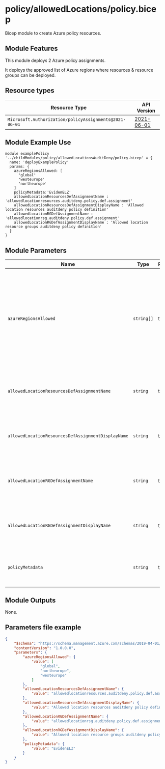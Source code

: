 # policy/allowedLocations/policy.bicep
Bicep module to create Azure policy resources.

## Module Features
This module deploys 2 Azure policy assignments.

It deploys the approved list of Azure regions where resources & resource groups can be deployed.

## Resource types

| Resource Type | API Version |
| --- | --- |
| `Microsoft.Authorization/policyAssignments@2021-06-01` | [2021-06-01](https://docs.microsoft.com/en-us/azure/templates/microsoft.authorization/2021-06-01/policyassignments) |


## Module Example Use
```bicep
module examplePolicy '../childModules/policy/allowedLocationsAuditDeny/policy.bicep' = {
  name: 'deployExamplePolicy'
  params: {
    azureRegionsAllowed: [
      'global'
      'westeurope'
      'northeurope'
    ]
    policyMetadata:'EvidenELZ'
    allowedLocationResourcesDefAssignmentName : 'allowedlocationresources.auditdeny.policy.def.assignment'
    allowedLocationResourcesDefAssignmentDisplayName : 'Allowed location resources auditdeny policy definition'
    allowedLocationRGDefAssignmentName : 'allowedlocationrsg.auditdeny.policy.def.assignment'
    allowedLocationRGDefAssignmentDisplayName : 'Allowed location resource groups auditdeny policy definition' 
  }
}
```

## Module Parameters

| Name | Type | Required | Description |
| --- | --- | --- | --- |
| `azureRegionsAllowed` | `string[]` | true | The approved list of Azure regions where resources & resource groups can be deployed. Allowed values are "Global" and the regions in provided in Azue eg. "westeurope", "northeurope" etcs |
| `allowedLocationResourcesDefAssignmentName` | `string` | true | Specify policy asignment name for allowed location for resources policy|
| `allowedLocationResourcesDefAssignmentDisplayName` | `string` | true | Specify policy asignment display name for allowed location for resources policy |
| `allowedLocationRGDefAssignmentName` | `string` | true | Specify policy asignment name for allowed location for resource group policy |
| `allowedLocationRGDefAssignmentDisplayName` | `string` | true | Specify policy asignment display name for allowed location for resource group policy |
| `policyMetadata` | `string` | true | Specify metadata source value required for billing and monitoring. |


## Module Outputs
None.

## Parameters file example
```json
{
    "$schema": "https://schema.management.azure.com/schemas/2019-04-01/deploymentParameters.json#",
    "contentVersion": "1.0.0.0",
    "parameters": {
        "azureRegionsAllowed": {
            "value": [
                "global",
                "northeurope",
                "westeurope"
            ]
        },
        "allowedLocationResourcesDefAssignmentName": {
            "value": "allowedlocationresources.auditdeny.policy.def.assignment"
        },
        "allowedLocationResourcesDefAssignmentDisplayName": {
            "value": "Allowed location resources auditdeny policy definition"
        },
        "allowedLocationRGDefAssignmentName": {
            "value": "allowedlocationrsg.auditdeny.policy.def.assignment"
        },
        "allowedLocationRGDefAssignmentDisplayName": {
            "value": "Allowed location resource groups auditdeny policy definition"
        },
        "policyMetadata": {
            "value": "EvidenELZ"
        }
    }
}
```